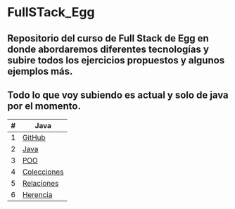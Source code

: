 # FullSTack_Egg

## Repositorio del curso de Full Stack de Egg en donde abordaremos diferentes tecnologías y subire todos los ejercicios propuestos y algunos ejemplos más.
## Todo lo que voy subiendo es actual y solo de java por el momento.


|  #  | Java |
| --- | --- |
|  1  | [GitHub](https://github.com/megagringa/FullStack_Egg_Curso/tree/main/GitHub)| 
|  2  | [Java](https://github.com/megagringa/FullStack_Egg_Curso/tree/main/Introduccion_a_Java)|
|  3  | [POO](https://github.com/megagringa/FullStack_Egg_Curso/tree/main/POO)|
|  4  | [Colecciones](https://github.com/megagringa/FullStack_Egg_Curso/tree/main/Colecciones)|
|  5  | [Relaciones](https://github.com/megagringa/FullStack_Egg_Curso/tree/main/Relaciones)
|  6  | [Herencia](https://github.com/megagringa/FullStack_Egg_Curso/tree/main/Herencia)

    
